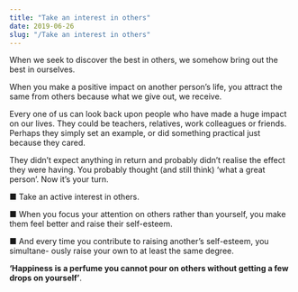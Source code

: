 ```yaml
---
title: "Take an interest in others"
date: 2019-06-26
slug: "/Take an interest in others"
---
```


When we seek to discover the best in others,
we somehow bring out the best in ourselves.

When you make a positive impact on another person’s life, you attract the same
from others because what we give out, we receive.

Every one of us can look back upon people who have made a huge impact on our
lives. They could be teachers, relatives, work colleagues or friends. Perhaps they
simply set an example, or did something practical just because they cared.

They didn’t expect anything in return and probably didn’t realise the effect they were
having. You probably thought (and still think) ‘what a great person’.
Now it’s your turn.

■ Take an active interest in others.

■ When you focus your attention on others rather than yourself, you make
them feel better and raise their self-esteem.

■ And every time you contribute to raising another’s self-esteem, you simultane-
ously raise your own to at least the same degree.

**‘Happiness is a perfume you cannot pour on others without getting a few drops
on yourself’**.
